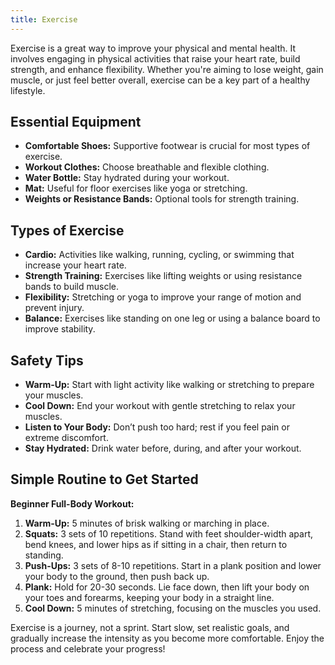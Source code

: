 ```yaml
---
title: Exercise
---
```


Exercise is a great way to improve your physical and mental health. It involves engaging in physical activities that raise your heart rate, build strength, and enhance flexibility. Whether you're aiming to lose weight, gain muscle, or just feel better overall, exercise can be a key part of a healthy lifestyle.

## Essential Equipment
- **Comfortable Shoes:** Supportive footwear is crucial for most types of exercise.
- **Workout Clothes:** Choose breathable and flexible clothing.
- **Water Bottle:** Stay hydrated during your workout.
- **Mat:** Useful for floor exercises like yoga or stretching.
- **Weights or Resistance Bands:** Optional tools for strength training.

## Types of Exercise
- **Cardio:** Activities like walking, running, cycling, or swimming that increase your heart rate.
- **Strength Training:** Exercises like lifting weights or using resistance bands to build muscle.
- **Flexibility:** Stretching or yoga to improve your range of motion and prevent injury.
- **Balance:** Exercises like standing on one leg or using a balance board to improve stability.

## Safety Tips
- **Warm-Up:** Start with light activity like walking or stretching to prepare your muscles.
- **Cool Down:** End your workout with gentle stretching to relax your muscles.
- **Listen to Your Body:** Don’t push too hard; rest if you feel pain or extreme discomfort.
- **Stay Hydrated:** Drink water before, during, and after your workout.

## Simple Routine to Get Started
**Beginner Full-Body Workout:**
1. **Warm-Up:** 5 minutes of brisk walking or marching in place.
2. **Squats:** 3 sets of 10 repetitions. Stand with feet shoulder-width apart, bend knees, and lower hips as if sitting in a chair, then return to standing.
3. **Push-Ups:** 3 sets of 8-10 repetitions. Start in a plank position and lower your body to the ground, then push back up.
4. **Plank:** Hold for 20-30 seconds. Lie face down, then lift your body on your toes and forearms, keeping your body in a straight line.
5. **Cool Down:** 5 minutes of stretching, focusing on the muscles you used.

Exercise is a journey, not a sprint. Start slow, set realistic goals, and gradually increase the intensity as you become more comfortable. Enjoy the process and celebrate your progress!
